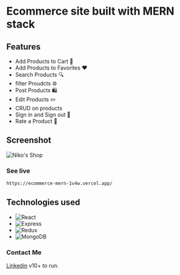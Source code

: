 # Ecommerce site built with MERN stack 

## Features

- Add Products to Cart 🛒
- Add Products to Favorites ❤
- Search Products 🔍
- filter Proudcts ⚙️
- Post Products 🛍️
- Edit Products ✏️
- CRUD on products
- Sign in and Sign out 👤
- Rate a Product 🌟

## Screenshot
![Niko's Shop](https://nikos-portfolio.vercel.app/_next/image?url=%2Fimages%2Fecommerce-mern.png&w=640&q=75)


### See live 
```sh
https://ecommerce-mern-1v4w.vercel.app/
```
## Technologies used
- ![React](https://icon.icepanel.io/Technology/svg/React.svg)
- ![Express](https://icon.icepanel.io/Technology/png-shadow-512/Express.png)
- ![Redux](https://icon.icepanel.io/Technology/svg/Redux.svg)
- ![MongoDB](https://icon.icepanel.io/Technology/svg/MongoDB.svg)


### Contact Me
[Linkedin](https://www.linkedin.com/in/nikodimos-jemaneh-a1bb71234/) v10+ to run.

